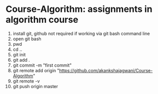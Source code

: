 # Course-Algorithm: assignments in algorithm course
1. install git, github not required if working via git bash command line
2. open git bash
3. pwd
4. cd ..
5. git init
6. git add .
7. git commit -m "first commit"
8. git remote add origin "https://github.com/akankshajagwani/Course-Algorithm"
9. git remote -v
10. git push origin master
